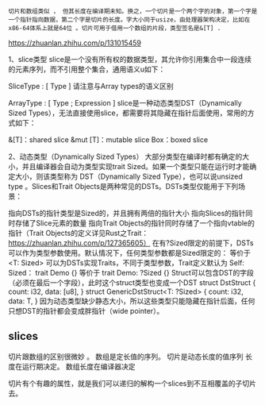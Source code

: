 ~~~
切片和数组类似 ， 但其长度在编译期未知。换之，一个切片是一个两个字的对象，第一个字是一个指针指向数据，第二个字是切片的长度。字大小同于usize，由处理器架构决定，比如在x86-64体系上就是64位 。切片可用于借用一个数组的片段，类型签名是&[T] .
~~~

https://zhuanlan.zhihu.com/p/131015459

1、slice类型
slice是一个没有所有权的数据类型，其允许你引用集合中一段连续的元素序列，而不引用整个集合，通用语义u如下：

 SliceType :
    [ Type ]
请注意与Array types的语义区别

 ArrayType :
    [ Type ; Expression ]
slice是一种动态类型DST（Dynamically Sized Types），无法直接使用slice，都需要将其隐藏在指针后面使用，常用的方式如下：

&[T]：shared slice
&mut [T]：mutable slice
Box<T>：boxed slice


2、动态类型（Dynamically Sized Types）
大部分类型在编译时都有确定的大小，并且编译器会自动为类型实现trait Sized。如果一个类型只能在运行时才能确定大小，则该类型称为 DST（Dynamically Sized Type），也可以说unsized type 。Slices和Trait Objects是两种常见的DSTs。DSTs类型仅能用于下列场景：

指向DSTs的指针类型是Sized的，并且拥有两倍的指针大小
指向Slices的指针同时存储了Slice元素的数量
指向Trait Objects的指针同时存储了一个指向vtable的指针（Trait Objects的定义详见Rust之Trait：https://zhuanlan.zhihu.com/p/127365605）
在有?Sized限定的前提下，DSTs可以作为类型参数使用。默认情况下，任何类型参数都是Sized限定的：
<T> 等价于 <T: Sized>
可以为DSTs实现Traits，不同于类型参数，Trait定义默认为 Self: Sized：
trait Demo {} 等价于 trait Demo: ?Sized {}
Struct可以包含DST的字段（必须在最后一个字段），此时这个struct类型也变成一个DST
 struct DstStruct {
  count: i32,
  data: [u8],
 }
 struct GenericDstStruct<T: ?Sized> {
  count: i32,
  data: T,
 }
因为动态类型缺少静态大小，所以这些类型只能隐藏在指针后面，任何只想DST的指针都会变成胖指针（wide pointer）。


## slices
切片跟数组的区别很微妙 。
数组是定长值的序列。
切片是动态长度的值序列 长度在运行期决定。 数组长度在编译器决定

切片有个有趣的属性，就是我们可以递归的解构一个slices到不互相覆盖的子切片去。

